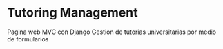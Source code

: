 # Tutoring Management
Pagina web MVC con Django
Gestion de tutorias universitarias por medio de formularios
